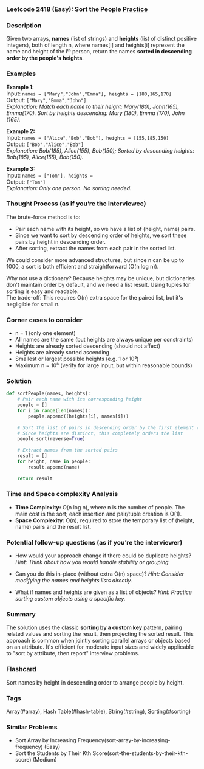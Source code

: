 ### Leetcode 2418 (Easy): Sort the People [Practice](https://leetcode.com/problems/sort-the-people)

### Description  
Given two arrays, **names** (list of strings) and **heights** (list of distinct positive integers), both of length n, where names[i] and heights[i] represent the name and height of the iᵗʰ person, return the names **sorted in descending order by the people's heights**.

### Examples  

**Example 1:**  
Input: `names = ["Mary","John","Emma"], heights = [180,165,170]`  
Output: `["Mary","Emma","John"]`  
*Explanation: Match each name to their height: Mary(180), John(165), Emma(170). Sort by heights descending: Mary (180), Emma (170), John (165).*

**Example 2:**  
Input: `names = ["Alice","Bob","Bob"], heights = [155,185,150]`  
Output: `["Bob","Alice","Bob"]`  
*Explanation: Bob(185), Alice(155), Bob(150); Sorted by descending heights: Bob(185), Alice(155), Bob(150).*

**Example 3:**  
Input: `names = ["Tom"], heights = `  
Output: `["Tom"]`  
*Explanation: Only one person. No sorting needed.*

### Thought Process (as if you’re the interviewee)  
The brute-force method is to:
- Pair each name with its height, so we have a list of (height, name) pairs.
- Since we want to sort by descending order of heights, we sort these pairs by height in descending order.
- After sorting, extract the names from each pair in the sorted list.

We could consider more advanced structures, but since n can be up to 1000, a sort is both efficient and straightforward (O(n log n)).

Why not use a dictionary? Because heights may be unique, but dictionaries don't maintain order by default, and we need a list result. Using tuples for sorting is easy and readable.  
The trade-off: This requires O(n) extra space for the paired list, but it's negligible for small n.

### Corner cases to consider  
- n = 1 (only one element)
- All names are the same (but heights are always unique per constraints)
- Heights are already sorted descending (should not affect)
- Heights are already sorted ascending
- Smallest or largest possible heights (e.g. 1 or 10⁵)
- Maximum n = 10³ (verify for large input, but within reasonable bounds)

### Solution

```python
def sortPeople(names, heights):
    # Pair each name with its corresponding height
    people = []
    for i in range(len(names)):
        people.append((heights[i], names[i]))
        
    # Sort the list of pairs in descending order by the first element (height)
    # Since heights are distinct, this completely orders the list
    people.sort(reverse=True)
    
    # Extract names from the sorted pairs
    result = []
    for height, name in people:
        result.append(name)
    
    return result
```

### Time and Space complexity Analysis  

- **Time Complexity:** O(n log n), where n is the number of people. The main cost is the sort; each insertion and pair/tuple creation is O(1).
- **Space Complexity:** O(n), required to store the temporary list of (height, name) pairs and the result list.

### Potential follow-up questions (as if you’re the interviewer)  

- How would your approach change if there could be duplicate heights?
  *Hint: Think about how you would handle stability or grouping.*

- Can you do this in-place (without extra O(n) space)?
  *Hint: Consider modifying the names and heights lists directly.*

- What if names and heights are given as a list of objects?
  *Hint: Practice sorting custom objects using a specific key.*

### Summary
The solution uses the classic **sorting by a custom key** pattern, pairing related values and sorting the result, then projecting the sorted result. This approach is common when jointly sorting parallel arrays or objects based on an attribute. It's efficient for moderate input sizes and widely applicable to "sort by attribute, then report" interview problems.


### Flashcard
Sort names by height in descending order to arrange people by height.

### Tags
Array(#array), Hash Table(#hash-table), String(#string), Sorting(#sorting)

### Similar Problems
- Sort Array by Increasing Frequency(sort-array-by-increasing-frequency) (Easy)
- Sort the Students by Their Kth Score(sort-the-students-by-their-kth-score) (Medium)